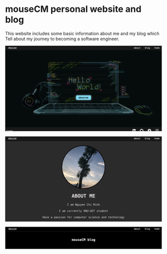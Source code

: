 # mouseCM personal website and blog

This website includes some basic information about me and my blog which Tell about my journey to becoming a software engineer.

![home page](https://github.com/MouseCM/mousecm/blob/main/preview/home.png)

![about](https://github.com/MouseCM/mousecm/blob/main/preview/about.png)

![Blog](https://github.com/MouseCM/mousecm/blob/main/preview/blog.png)
